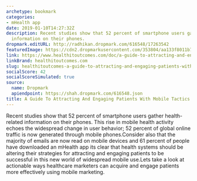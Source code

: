 ```yaml
---
archetype: bookmark
categories:
- mHealth app
date: 2019-01-10T14:27:32Z
description: Recent studies show that 52 percent of smartphone users gather health-related
  information on their phones.
dropmark.editURL: http://radhikan.dropmark.com/616548/17263542
featuredImage: https://cdn2.dropmarkusercontent.com/353804/aa133f8011b7e82f968d62da78fb7ac1ae74c044ebc3209ee9b1a1eb9abcd541/thumbnail/mhealth%20engagement.JPG?Expires=1557430063&Signature=RBntDHKQKpt4mpXhTrLq7BNdEgcdGzAItCe1Q8Mxyoy-F9aikwLPioLg6-PVhOwWZwqKoxgYyUKmzyVmDEk7249H08ex2V7RSqN3kfUGt-l-AADRZY1qcE49N1bPawBJnWku-rVzBuSWLO5K52nF9GOPwHEcoQoDwCS8w7u8~nnIIAIOYR1VvLLI8vu5hJSPDjueuA0JlcRTVb7Ogz8FdHm4q4c9-tS12rT-yv6R8uVeU27FVEwY88FLqIgO8hQz5g7Tqn0WJX~zs~CLvtVRqfCnzrH5U~ucOmIG9DAJ5x-yxauZQGQ0PDEKiRtrX3OxVE7VAEj3-uUHT5arFDPQSg__&Key-Pair-Id=APKAITQYWVEN757ZA4KQ
link: https://www.healthitoutcomes.com/doc/a-guide-to-attracting-and-engaging-patients-with-mobile-tactics-0001
linkBrand: healthitoutcomes.com
slug: healthitoutcomes-a-guide-to-attracting-and-engaging-patients-with-mobile-tactics
socialScore: 42
socialScoreSimulated: true
source:
  name: Dropmark
  apiendpoint: https://shah.dropmark.com/616548.json
title: A Guide To Attracting And Engaging Patients With Mobile Tactics
---
```

Recent studies show that 52 percent of smartphone users gather health-related information on their phones. This rise in mobile health activity echoes the widespread change in user behavior; 52 percent of global online traffic is now generated through mobile phones.Consider also that the majority of emails are now read on mobile devices and 61 percent of people have downloaded an mHealth app its clear that health systems should be altering their strategies for attracting and engaging patients to be successful in this new world of widespread mobile use.Lets take a look at actionable ways healthcare marketers can acquire and engage patients more effectively using mobile marketing.

